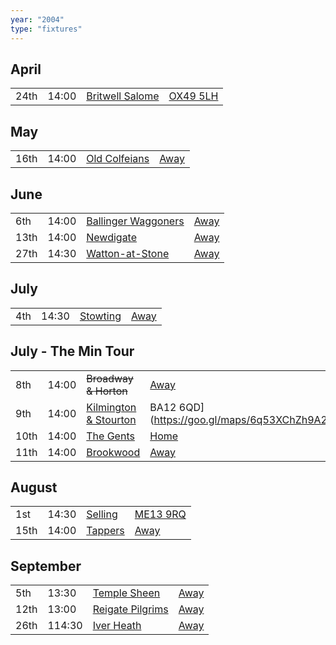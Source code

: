 ```yaml
---
year: "2004"
type: "fixtures"
---
```


## April

|  |  |  |  |
|:---|:---|:---|:---|
| 24th | 14:00 | [Britwell Salome](/2004/britwell-salome) | [OX49 5LH](https://goo.gl/maps/CGgpPNyQhotADDFs9) |

## May

|  |  |  |  |
|:---|:---|:---|:---|
| 16th | 14:00 | [Old Colfeians](/2004/old-colfeians) | [Away]() |

## June

|  |  |  |  |
|:---|:---|:---|:---|
| 6th | 14:00 | [Ballinger Waggoners](/2004/ballinger-waggoners) | [Away]() |
| 13th | 14:00 | [Newdigate](/2004/newdigate) | [Away](https://goo.gl/maps/9uAr2nHj19CJDEjw6) |
| 27th | 14:30 | [Watton-at-Stone](/2004/watton-at-stone) | [Away](https://goo.gl/maps/JPBQawMsjLgYtVHk9) |

## July

|  |  |  |  |
|:---|:---|:---|:---|
| 4th | 14:30 | [Stowting](/2004/stowting) | [Away](https://goo.gl/maps/3Br4woRQXRqh9Uje8) |

## July - The Min Tour

|  |  |  |  |
|:---|:---|:---|:---|
| 8th | 14:00 | <del>Broadway & Horton</del> | [Away]() |
| 9th | 14:00 | [Kilmington & Stourton](/2004/kilmington-and-stourton) | BA12 6QD](https://goo.gl/maps/6q53XChZh9A2) |
| 10th | 14:00 | [The Gents](/2004/the-gents) | [Home]() |
| 11th | 14:00 | [Brookwood](/2004/brookwood) | [Away]() |

## August

|  |  |  |  |
|:---|:---|:---|:---|
| 1st | 14:30 | [Selling](/2004/selling) | [ME13 9RQ](https//goo.gl/maps/QeLhjBkEbJr) |
| 15th | 14:00 | [Tappers](/2004/tappers) | [Away]() |

## September

|  |  |  |  |
|:---|:---|:---|:---|
| 5th | 13:30 | [Temple Sheen](/2004/temple-sheen) | [Away]() |
| 12th | 13:00 | [Reigate Pilgrims](/2004/reigate-pilgrims) | [Away](https://goo.gl/maps/z54KDhWLtQreY6xy9) |
| 26th | 114:30 | [Iver Heath](/2004/iver-heath) | [Away]() |